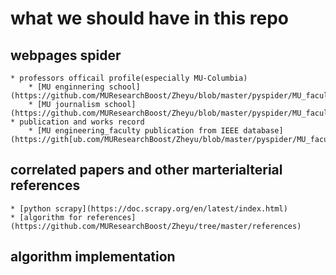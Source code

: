 # what we should have in this repo

## webpages spider 
	* professors officail profile(especially MU-Columbia)
		* [MU enginnering school](https://github.com/MUResearchBoost/Zheyu/blob/master/pyspider/MU_faculty/MU_faculty/spiders/engineering_faculty.py)
		* [MU journalism school](https://github.com/MUResearchBoost/Zheyu/blob/master/pyspider/MU_faculty/MU_faculty/spiders/journalism_faculty.py)
	* publication and works record
		* [MU engineering_faculty publication from IEEE database](https://gith[ub.com/MUResearchBoost/Zheyu/blob/master/pyspider/MU_faculty/MU_faculty/spiders/IEEESpider.py)
## correlated papers and other marterialterial references
	* [python scrapy](https://doc.scrapy.org/en/latest/index.html) 
	* [algorithm for references](https://github.com/MUResearchBoost/Zheyu/tree/master/references)
## algorithm implementation
